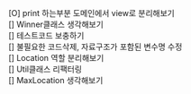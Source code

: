 [O] print 하는부분 도메인에서 view로 분리해보기   
[]  Winner클래스 생각해보기    
[] 테스트코드 보충하기     
[] 불필요한 코드삭제, 자료구조가 포함된 변수명 수정   
[] Location 역할 분리해보기   
[] Util클래스 리팩터링   
[] MaxLocation 생각해보기   


